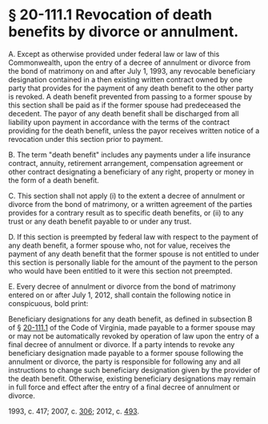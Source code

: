 # § 20-111.1 Revocation of death benefits by divorce or annulment.

<p>A. Except as otherwise provided under federal law or law of this Commonwealth, upon the entry of a decree of annulment or divorce from the bond of matrimony on and after July 1, 1993, any revocable beneficiary designation contained in a then existing written contract owned by one party that provides for the payment of any death benefit to the other party is revoked. A death benefit prevented from passing to a former spouse by this section shall be paid as if the former spouse had predeceased the decedent. The payor of any death benefit shall be discharged from all liability upon payment in accordance with the terms of the contract providing for the death benefit, unless the payor receives written notice of a revocation under this section prior to payment.</p><p>B. The term "death benefit" includes any payments under a life insurance contract, annuity, retirement arrangement, compensation agreement or other contract designating a beneficiary of any right, property or money in the form of a death benefit.</p><p>C. This section shall not apply (i) to the extent a decree of annulment or divorce from the bond of matrimony, or a written agreement of the parties provides for a contrary result as to specific death benefits, or (ii) to any trust or any death benefit payable to or under any trust.</p><p>D. If this section is preempted by federal law with respect to the payment of any death benefit, a former spouse who, not for value, receives the payment of any death benefit that the former spouse is not entitled to under this section is personally liable for the amount of the payment to the person who would have been entitled to it were this section not preempted.</p><p>E. Every decree of annulment or divorce from the bond of matrimony entered on or after July 1, 2012, shall contain the following notice in conspicuous, bold print:</p><p>Beneficiary designations for any death benefit, as defined in subsection B of § <a href='http://law.lis.virginia.gov/vacode/20-111.1/'>20-111.1</a> of the Code of Virginia, made payable to a former spouse may or may not be automatically revoked by operation of law upon the entry of a final decree of annulment or divorce. If a party intends to revoke any beneficiary designation made payable to a former spouse following the annulment or divorce, the party is responsible for following any and all instructions to change such beneficiary designation given by the provider of the death benefit. Otherwise, existing beneficiary designations may remain in full force and effect after the entry of a final decree of annulment or divorce.</p><p>1993, c. 417; 2007, c. <a href='http://lis.virginia.gov/cgi-bin/legp604.exe?071+ful+CHAP0306'>306</a>; 2012, c. <a href='http://lis.virginia.gov/cgi-bin/legp604.exe?121+ful+CHAP0493'>493</a>.</p>